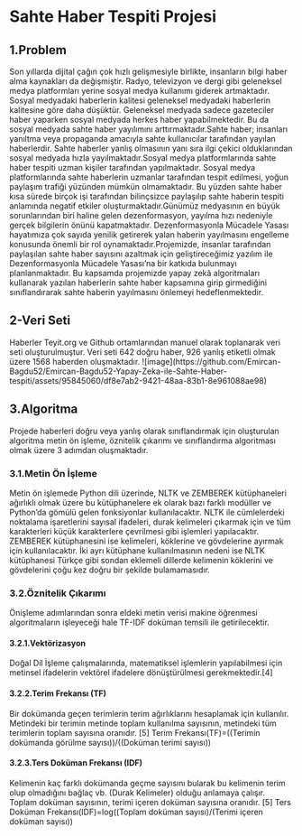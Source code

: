 <h1>Sahte Haber Tespiti Projesi</h1>
    
<h2>1.Problem</h2>
Son yıllarda dijital çağın çok hızlı gelişmesiyle birlikte, insanların bilgi haber alma kaynakları da değişmiştir. Radyo, televizyon ve dergi gibi geleneksel medya platformları yerine sosyal medya kullanımı giderek artmaktadır. Sosyal medyadaki haberlerin kalitesi geleneksel medyadaki haberlerin kalitesine göre daha düşüktür. Geleneksel medyada sadece gazeteciler haber yaparken sosyal medyada herkes haber yapabilmektedir. Bu da sosyal medyada sahte haber yayılımını arttırmaktadır.Sahte haber; insanları yanıltma veya propaganda amacıyla sahte kullanıcılar tarafından yayılan haberlerdir. Sahte haberler yanlış olmasının yanı sıra ilgi çekici olduklarından sosyal medyada hızla yayılmaktadır.Sosyal medya platformlarında sahte haber tespiti uzman kişiler tarafından yapılmaktadır. Sosyal medya platformlarında sahte haberlerin uzmanlar tarafından tespit edilmesi, yoğun paylaşım trafiği yüzünden mümkün olmamaktadır. Bu yüzden sahte haber kısa sürede birçok işi tarafından bilinçsizce paylaşılıp sahte haberin tespiti anlamında negatif etkiler oluşturmaktadır.Günümüz medyasının en büyük sorunlarından biri haline gelen dezenformasyon, yayılma hızı nedeniyle gerçek bilgilerin önünü kapatmaktadır. Dezenformasyonla Mücadele Yasası hayatımıza çok sayıda yenilik getirerek yalan haberin yayılmasını engelleme konusunda önemli bir rol oynamaktadır.Projemizde, insanlar tarafından paylaşılan sahte haber sayısını azaltmak için geliştireceğimiz yazılım ile Dezenformasyonla Mücadele Yasası’na bir katkıda bulunmayı planlanmaktadır. Bu kapsamda projemizde yapay zekâ algoritmaları kullanarak yazılan haberlerin sahte haber kapsamına girip girmediğini sınıflandırarak sahte haberin yayılmasını önlemeyi hedeflenmektedir.
<h2>2-Veri Seti</h2>
Haberler Teyit.org ve Github ortamlarından manuel olarak toplanarak veri seti oluşturulmuştur. Veri seti 642 doğru haber, 926 yanlış etiketli olmak üzere 1568 haberden oluşmaktadır.
![image](https://github.com/Emircan-Bagdu52/Emircan-Bagdu52-Yapay-Zeka-ile-Sahte-Haber-tespiti/assets/95845060/df8e7ab2-9421-48aa-83b1-8e961088ae98)

<h2>3.Algoritma</h2>
Projede haberleri doğru veya yanlış olarak sınıflandırmak için oluşturulan algoritma metin ön işleme, öznitelik çıkarımı ve sınıflandırma algoritması olmak üzere 3 adımdan oluşmaktadır.

<h3>3.1.Metin Ön İşleme</h3>
     Metin ön işlemede Python dili üzerinde, NLTK ve ZEMBEREK kütüphaneleri ağırlıklı olmak üzere bu kütüphanelere ek olarak bazı farklı modüller ve Python’da gömülü gelen fonksiyonlar kullanılacaktır. NLTK ile cümlelerdeki noktalama işaretlerini sayısal ifadeleri, durak kelimeleri çıkarmak için ve tüm karakterleri küçük karakterlere çevrilmesi gibi işlemleri yapılacaktır. ZEMBEREK kütüphanesini ise kelimeleri, köklerine ve gövdelerine ayırmak için kullanılacaktır. İki ayrı kütüphane kullanılmasının nedeni ise NLTK kütüphanesi Türkçe gibi sondan eklemeli dillerde kelimenin köklerini ve gövdelerini çoğu kez doğru bir şekilde bulamamasıdır.
<h3>3.2.Öznitelik Çıkarımı</h3>
      Önişleme adımlarından sonra eldeki metin verisi makine öğrenmesi algoritmaların işleyeceği hale TF-IDF doküman temsili ile getirilecektir.
<h4>3.2.1.Vektörizasyon</h4>
 Doğal Dil İşleme çalışmalarında, matematiksel işlemlerin yapılabilmesi için metinsel ifadelerin vektörel ifadelere dönüştürülmesi gerekmektedir.[4]
<h4>3.2.2.Terim Frekansı (TF)</h4>
 Bir dokümanda geçen terimlerin terim ağırlıklarını hesaplamak için kullanılır. Metindeki bir terimin metinde toplam kullanılma sayısının, metindeki tüm terimlerin toplam sayısına oranıdır. [5]
 Terim Frekansı(TF)=((Terimin dokümanda görülme sayısı))/((Doküman terimi sayısı))
 <h4>3.2.3.Ters Doküman Frekansı (IDF)</h4>
 Kelimenin kaç farklı dokümanda geçme sayısını bularak bu kelimenin terim olup olmadığını bağlaç vb. (Durak Kelimeler) olduğu anlamaya çalışır. Toplam doküman sayısının, terimi içeren doküman sayısına oranıdır. [5]
 Ters Doküman Frekansı(IDF)=log⁡((Toplam doküman sayısı)/(Terimi içeren doküman sayısı))

